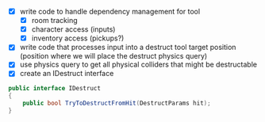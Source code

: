 - [x] write code to handle dependency management for tool 
	- [x] room tracking
	- [x] character access (inputs)
	- [x] inventory access (pickups?)
- [x] write code that processes input into a destruct tool target position (position where we will place the destruct physics query)
- [x] use physics query to get all physical colliders that might be destructable
- [x] create an IDestruct interface

```cs
public interface IDestruct
{
	public bool TryToDestructFromHit(DestructParams hit);
}
```


